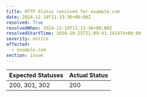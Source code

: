 ```yaml
---
title: HTTP Status resolved for example.com
date: 2024-12-10T11:13:36+00:00Z
resolved: True
resolvedWhen: 2024-12-10T11:13:36+00:00Z
resolvedStartTime: 2024-10-25T21:09:43.191474+00:00
severity: notice
affected:
  - example.com
section: issue
---
```


| Expected Statuses | Actual Status  |
|-------------------|----------------|
| 200, 301, 302 | 200 |
